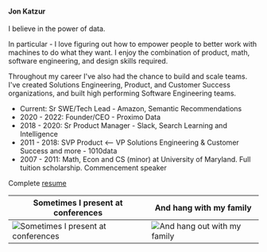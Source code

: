 #### Jon Katzur
I believe in the power of data.

In particular - I love figuring out how to empower people to better work with machines to do what they want. I enjoy the combination of product, math, software engineering, and design skills required. 

Throughout my career I've also had the chance to build and scale teams. I've created Solutions Engineering, Product, and Customer Success organizations, and built high performing Software Engineering teams. 

* Current: Sr SWE/Tech Lead - Amazon, Semantic Recommendations
* 2020 - 2022: Founder/CEO - Proximo Data
* 2018 - 2020: Sr Product Manager - Slack, Search Learning and Intelligence
* 2011 - 2018: SVP Product <-- VP Solutions Engineering & Customer Success and more - 1010data
* 2007 - 2011: Math, Econ and CS (minor) at University of Maryland. Full tuition scholarship. Commencement speaker

Complete [resume](/resume.pdf)

Sometimes I present at conferences | And hang with my family
---- | ----
![Sometimes I present at conferences](/images/presenting-1010-user-conference.png) | ![And hang out with my family](/images/family-pic.jpeg)